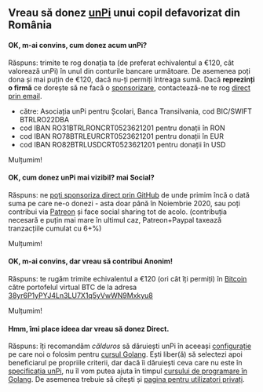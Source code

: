## Vreau să donez [unPi](https://www.unpi.ro/) unui copil defavorizat din România

#### OK, m-ai convins, cum donez acum unPi?

Răspuns: trimite te rog donația ta (de preferat echivalentul a €120, cât valorează unPi) în unul din conturile bancare următoare. De asemenea poți dona și mai puțin de €120, dacă nu-ți permiți întreaga sumă. Dacă **reprezinți o firmă**  ce dorește să ne facă o [sponsorizare](https://educatiefinanciara.techsoup.ro/sponsorizare/), contactează-ne te rog [direct prin email](mailto:donez@unpi.ro?subject=vreau%20sa%20sponsorizez%20unPi).

- către: Asociația unPi pentru Școlari, Banca Transilvania, cod BIC/SWIFT BTRLRO22DBA
- cod IBAN RO31BTRLRONCRT0523621201 pentru donații în RON
- cod IBAN RO78BTRLEURCRT0523621201 pentru donații în EUR
- cod IBAN RO82BTRLUSDCRT0523621201 pentru donații în USD

Mulțumim!

#### OK, cum donez unPi mai vizibil? mai Social?

Răspuns: ne [poți sponsoriza direct prin GitHub](https://github.com/sponsors/cipy) de unde primim încă o dată suma pe care ne-o donezi - asta doar până în Noiembrie 2020, sau poți contribui via [Patreon](https://www.patreon.com/unPi) și face social sharing tot de acolo. (contribuția necesară e puțin mai mare în ultimul caz, Patreon+Paypal taxează tranzacțiile cumulat cu 6+%)

Mulțumim!

#### OK, m-ai convins, dar vreau să contribui Anonim!

Răspuns: te rugăm trimite echivalentul a €120 (ori cât îți permiți) în [Bitcoin](https://bitcoin.org/ro/) către portofelul virtual BTC de la adresa [38yr6P1yPYJ4Ln3LU7X1q5yVwWN9Mxkyu8](https://www.blockchain.com/btc/address/38yr6P1yPYJ4Ln3LU7X1q5yVwWN9Mxkyu8)

Mulțumim!

#### Hmm, îmi place ideea dar vreau să donez Direct.

Răspuns: îți recomandăm _călduros_ să dăruiești unPi în aceeași [configurație](https://www.unpi.ro/spec/) pe care noi o folosim pentru [cursul Golang](https://go.unpi.ro/). Ești liber(ă) să selectezi apoi beneficiarul pe propriile criterii, dar dacă îi dăruiești ceva care nu este în [specificația unPi](https://www.unpi.ro/spec/), nu îl vom putea ajuta în timpul [cursului de programare în Golang](https://go.unpi.ro/). De asemenea trebuie să citești și [pagina pentru utilizatori privați](https://www.unpi.ro/privat/).

